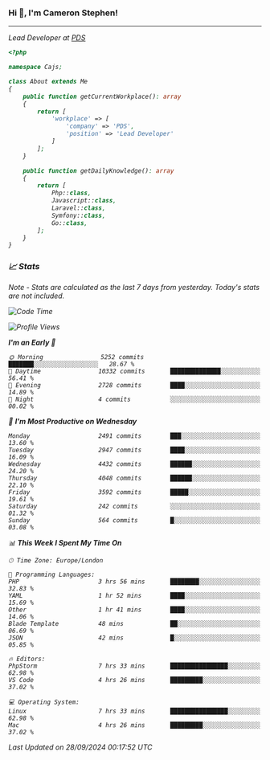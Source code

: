 ### Hi 👋, I'm Cameron Stephen!
<hr>
<p><em>Lead Developer at <a href="https://prindatasolutions.co.uk">PDS</a></p>


```php
<?php

namespace Cajs;

class About extends Me
{
    public function getCurrentWorkplace(): array
    {
        return [
            'workplace' => [
                'company' => 'PDS',
                'position' => 'Lead Developer'
            ]
        ];
    }

    public function getDailyKnowledge(): array
    {
        return [
            Php::class,
            Javascript::class,
            Laravel::class,
            Symfony::class,
            Go::class,
        ];
    }
}
```

### 📈 Stats
<p><em>Note - Stats are calculated as the last 7 days from yesterday. Today's stats are not included.</em></p>


<!--START_SECTION:waka-->
![Code Time](http://img.shields.io/badge/Code%20Time-3%2C967%20hrs%2055%20mins-blue)

![Profile Views](http://img.shields.io/badge/Profile%20Views-0-blue)

**I'm an Early 🐤** 

```text
🌞 Morning                5252 commits        ███████░░░░░░░░░░░░░░░░░░   28.67 % 
🌆 Daytime                10332 commits       ██████████████░░░░░░░░░░░   56.41 % 
🌃 Evening                2728 commits        ████░░░░░░░░░░░░░░░░░░░░░   14.89 % 
🌙 Night                  4 commits           ░░░░░░░░░░░░░░░░░░░░░░░░░   00.02 % 
```
📅 **I'm Most Productive on Wednesday** 

```text
Monday                   2491 commits        ███░░░░░░░░░░░░░░░░░░░░░░   13.60 % 
Tuesday                  2947 commits        ████░░░░░░░░░░░░░░░░░░░░░   16.09 % 
Wednesday                4432 commits        ██████░░░░░░░░░░░░░░░░░░░   24.20 % 
Thursday                 4048 commits        ██████░░░░░░░░░░░░░░░░░░░   22.10 % 
Friday                   3592 commits        █████░░░░░░░░░░░░░░░░░░░░   19.61 % 
Saturday                 242 commits         ░░░░░░░░░░░░░░░░░░░░░░░░░   01.32 % 
Sunday                   564 commits         █░░░░░░░░░░░░░░░░░░░░░░░░   03.08 % 
```


📊 **This Week I Spent My Time On** 

```text
🕑︎ Time Zone: Europe/London

💬 Programming Languages: 
PHP                      3 hrs 56 mins       ████████░░░░░░░░░░░░░░░░░   32.83 % 
YAML                     1 hr 52 mins        ████░░░░░░░░░░░░░░░░░░░░░   15.69 % 
Other                    1 hr 41 mins        ████░░░░░░░░░░░░░░░░░░░░░   14.06 % 
Blade Template           48 mins             ██░░░░░░░░░░░░░░░░░░░░░░░   06.69 % 
JSON                     42 mins             █░░░░░░░░░░░░░░░░░░░░░░░░   05.85 % 

🔥 Editors: 
PhpStorm                 7 hrs 33 mins       ████████████████░░░░░░░░░   62.98 % 
VS Code                  4 hrs 26 mins       █████████░░░░░░░░░░░░░░░░   37.02 % 

💻 Operating System: 
Linux                    7 hrs 33 mins       ████████████████░░░░░░░░░   62.98 % 
Mac                      4 hrs 26 mins       █████████░░░░░░░░░░░░░░░░   37.02 % 
```


 Last Updated on 28/09/2024 00:17:52 UTC
<!--END_SECTION:waka-->
